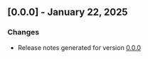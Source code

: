 ## [0.0.0] - January 22, 2025

### Changes
- Release notes generated for version [0.0.0](.release-notes/0.0.0/release.md)

